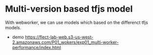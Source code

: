 # Multi-version based tfjs model
With webworker, we can use models which based on the differenct tfjs models.

- demo
https://flect-lab-web.s3-us-west-2.amazonaws.com/P01_wokers/exp01_multi-worker-performance/index.html


